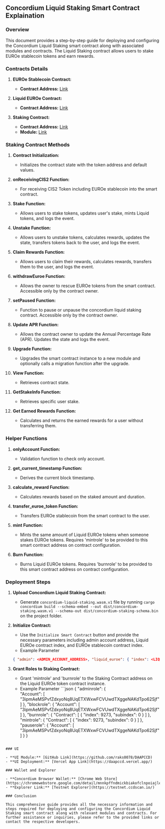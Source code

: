 ## Concordium Liquid Staking Smart Contract Explaination

### Overview

This document provides a step-by-step guide for deploying and configuring the Concordium Liquid Staking smart contract along with associated modules and contracts. The Liquid Staking contract allows users to stake EUROe stablecoin tokens and earn rewards.

### Contracts Details

1. **EUROe Stablecoin Contract:**
   - **Contract Address:** [Link](https://testnet.ccdscan.io/tokens?dcount=1&dentity=contract&dcontractAddressIndex=7260&dcontractAddressSubIndex=0)
  
2. **Liquid EUROe Contract:**
   - **Contract Address:** [Link](https://testnet.ccdscan.io/tokens?dcount=1&dentity=contract&dcontractAddressIndex=9248&dcontractAddressSubIndex=0)

3. **Staking Contract:**
   - **Contract Address:** [Link](https://testnet.ccdscan.io/tokens?dcount=2&dentity=contract&dcontractAddressIndex=9273&dcontractAddressSubIndex=0)
   - **Module:** [Link](https://testnet.ccdscan.io/tokens?dcount=1&dentity=module&dmoduleReference=733850daa2e41aae05bb6b200b902e9a1ef66d3eaf6f18392755656b666191f5)

### Staking Contract Methods

1. **Contract Initialization:**
   - Initializes the contract state with the token address and default values.

2. **onReceivingCIS2 Function:**
   - For receiving CIS2 Token including EUROe stablecoin into the smart contract.

3. **Stake Function:**
   - Allows users to stake tokens, updates user's stake, mints Liquid tokens, and logs the event.

4. **Unstake Function:**
   - Allows users to unstake tokens, calculates rewards, updates the state, transfers tokens back to the user, and logs the event.

5. **Claim Rewards Function:**
   - Allows users to claim their rewards, calculates rewards, transfers them to the user, and logs the event.

6. **withdrawEuroe Function:**
   - Allows the owner to rescue EUROe tokens from the smart contract. Accessible only by the contract owner.

7. **setPaused Function:**
   - Function to pause or unpause the concordium liquid staking contract. Accessible only by the contract owner.

8. **Update APR Function:**
   - Allows the contract owner to update the Annual Percentage Rate (APR). Updates the state and logs the event.

9. **Upgrade Function:**
   - Upgrades the smart contract instance to a new module and optionally calls a migration function after the upgrade.

10. **View Function:**
    - Retrieves contract state.

11. **GetStakeInfo Function:**
    - Retrieves specific user stake.

12. **Get Earned Rewards Function:**
    - Calculates and returns the earned rewards for a user without transferring them.

### Helper Functions

1. **onlyAccount Function:**
   - Validation function to check only account.

2. **get_current_timestamp Function:**
   - Derives the current block timestamp.

3. **calculate_reward Function:**
   - Calculates rewards based on the staked amount and duration.

4. **transfer_euroe_token Function:**
   - Transfers EUROe stablecoin from the smart contract to the user.

5. **mint Function:**
   - Mints the same amount of Liquid EUROe tokens when someone stakes EUROe tokens. Requires 'mintrole' to be provided to this smart contract address on contract configuration.

6. **Burn Function:**
   - Burns Liquid EUROe tokens. Requires 'burnrole' to be provided to this smart contract address on contract configuration.

### Deployment Steps

1. **Upload Concordium Liquid Staking Contract:**
   - Generate `concordium-liquid-staking.wasm.v1` file by running `cargo concordium build --schema-embed --out dist/concordium-staking.wasm.v1 --schema-out dist/concordium-staking-schema.bin` on the project folder.
   
2. **Initialize Contract:**
   - Use the `Initialize Smart Contract` button and provide the necessary parameters including admin account address, Liquid EUROe contract index, and EUROe stablecoin contract index.
   - Example Parameter 
   ```json
   { "admin": <ADMIN_ACCOUNT_ADDRESS>, "liquid_euroe": { "index": <LIQUID_EUROE_CONTRAT_INDEX>,"subindex": 0}, "token_address": { "index": <EUROE_STABLECOIN_CONTRACT_INDEX>, "subindex": 0 }}
   ```
3. **Grant Roles to Staking Contract:**
   - Grant 'mintrole' and 'burnrole' to the Staking Contract address on the Liquid EUROe token contract instance.
   - Example Parameter ```json
   {
  "adminrole": {    
    "Account": [ "3ipmAeMSPvfZdxyoNq8UqETXWxwFCVUwdTXggeNAKdTpo62Sjf"]
  },
  "blockrole": {
    "Account": [
      "3ipmAeMSPvfZdxyoNq8UqETXWxwFCVUwdTXggeNAKdTpo62Sjf"
    ]
  },
  "burnrole": {
        "Contract": [
          {
            "index": 9273,
            "subindex": 0
          }
        ]
  },
  "mintrole": {
     "Contract": [
          {
            "index": 9273,
            "subindex": 0
          }
        ]
  },
  "pauserole": {
    "Account": [
      "3ipmAeMSPvfZdxyoNq8UqETXWxwFCVUwdTXggeNAKdTpo62Sjf"
    ]
  }
 }
```

### UI

- **UI Module:** [GitHub Link](https://github.com/raks0078/DAAPCCD)
- **UI Deployment:** [Vercel App Link](https://daapccd.vercel.app/)

### Wallet and Explorer

- **Concordium Browser Wallet:** [Chrome Web Store](https://chromewebstore.google.com/detail/mnnkpffndmickbiakofclnpoiajlegmg)
- **Explorer Link:** [Testnet Explorer](https://testnet.ccdscan.io/)

### Conclusion

This comprehensive guide provides all the necessary information and steps required for deploying and configuring the Concordium Liquid Staking smart contract along with relevant modules and contracts. For further assistance or inquiries, please refer to the provided links or contact the respective developers.
